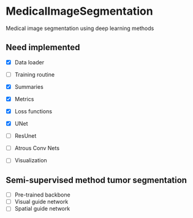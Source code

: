 # MedicalImageSegmentation
Medical image segmentation using deep learning methods

## Need implemented

- [x] Data loader
- [ ] Training routine
- [x] Summaries
- [x] Metrics
- [x] Loss functions
- [x] UNet
- [ ] ResUnet
- [ ] Atrous Conv Nets
- [ ] Visualization


## Semi-supervised method tumor segmentation

- [ ] Pre-trained backbone
- [ ] Visual guide network
- [ ] Spatial guide network
